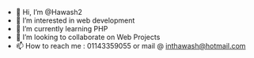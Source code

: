 - 👋 Hi, I’m @Hawash2
- 👀 I’m interested in web development 
- 🌱 I’m currently learning PHP
- 💞️ I’m looking to collaborate on Web Projects
- 📫 How to reach me : 01143359055 or mail @ inthawash@hotmail.com

<!---
Hawash2/Hawash2 is a ✨ special ✨ repository because its `README.md` (this file) appears on your GitHub profile.
You can click the Preview link to take a look at your changes.
--->
